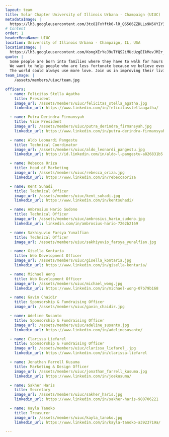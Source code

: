 ```yaml
---
layout: team
title: Solar Chapter University of Illinois Urbana - Champaign (UIUC)
metadataImage: |
  https://lh3.googleusercontent.com/3tc8IFxYftk6-lR_QS566ZZDLLs9N5XYIY3rvbWzhzmDtXeiB7RtofdwOdlvyW1VkeK333RqV4EnjICrp-QAZKO-O2TwTHeBgwOyoyAfXoQzE9vjwWdTQK5IZob8i1jKCIY7awKW1EyXWIQrlN5nNjTvnnkEUidaRBRd3-ymnrfSj54mwbmBOqyA1PMdTc9nMmKdivOeKoxST8Uqg1TiUzeBnDNeo7WHgubnwIAhVU3rNr6IVyHFC0SzEMMfWmfXTIiURa3W8hXEf6dWU9S6Bvrbhlv0Skq4ExJca9l2RidiHIeA_A2faJUiBE4RszKK-y5TaMQq1oak9yYceJjHFr-I-cdiFIIojjdYH84pQwSsxdBf98Kbiysy2BHJ8hf2bfu6AuIOwppWg_MMDgEw9QWY0gSBxSM3VwHhF2ODg8L3Ms5tv52SdplX4vbHi2n-ljPBXqdvNuND_r_OLAcWP5cQfzk6JqK8Ez_K2Fnuin68aMBF-qeGL8LBXDjf91IRg6RzZnXLer41fCeAkEnolBBCjbBOqBC2nXYJ0wYkXCsZEu3yv88bP40r08sqmgvPV9gdxODL2mMbDyuc4ePgPRL4e-_Mid8I9Ot1P-MP83RyltBep5eou7L61uRImFvbJJj64c5SNXOFSXOUrq8yxhD_dBmRVE5jEC7SLBD4_ZpFwXR8fjUKr6dFEsIhFVKc6v41CSCUnglmygqN8PKXAFLyvd0foom6xF2Flq2ctlF5SDRzCG926gE=w3586-h2018-no
# Content
order: 1
headerMenuName: UIUC
location: University of Illinois Urbana - Champaign, IL, USA
locationImage: |
  https://lh3.googleusercontent.com/KongXErYeJ9uTfQS2iMUcUzgEIkMevJM2r_yiBfe8F0AzrXM07WcvJJKsBmMlVmy1ki5tHWTF7cCaUueFFOTJzMdSdg5W2DCAvXzcKNvzTK8uQouvqowp_Fryp9zGsvDPaEQ9Igp1ldZ63WYQh3cEiE7bJlol-IT28_CUapSx7sO4_H3SVVC1Eo76XJPgRFKBUgOyWoLajtUjv5cF4E_pLJpDSezsDvv6G4HIRdv1hOblV86oDF2N4SncaNwOW5mu8mud4fxcLkdItSk7KuvhQfjsuguYULCaru3KKusRAIslPyBmFsFAAR6vDjfDOqOD1YkOb-r656HPI1E8ohdz6MBKfQd71wTQBMau7Vmgo_j3VuHyrLvWDXkfLb_7ZPP6jdXu3JMVHciwJKYK0DFILs3D9zeKkshDaTkHTImzT3rNpS9e4yYCXUqMeqYxsVcmFOBnPpEo1ou_tM7nDSWiWyQvSRzg1NdCCeh5ztfmoVZSdTOPFh4dfVkZtGls3qV_NtFDkSXOsVYJarxBSEUOV8jLpgCKAFErM_e93F73VOpSuRYDJpUW2El2mfNzM6U0OcZestbMxo5hI4ypP1qQAb7-bxsWV1v13ZSDe-Sb0TTuhr0PQ2jxPt4HJH161DrCiAz6Jp8vCQLWfIYm19-KZsMX7AKIbswtnF1c_abgHx2RECqC5mDMpHMcasSUebSSTobGmsAWiw97au56grwGQIuZXRllgGkVO92QenLzuZ5Nl0fk94-vJk=w667-h375-no
quote: |
  Some people are born into families where they have to walk for hours just to get water, all we have to do is turn on the faucet. Founded in 2017, we are Solar Chapter: a non-profit  organization consisting of students and alumni from the University of Illinois at Urbana-Champaign.
  We want to help people who are less fortunate because we believe everyone deserves a shot at a better life.
  The world could always use more love. Join us in improving their living condition, education, and opportunity!
team_image: |
    /assets/members/uiuc/team.jpg

officers:
  - name: Felicitas Stella Agatha
    title: President
    image_url: /assets/members/uiuc/felicitas_stella_agatha.jpg
    linkedin_url: https://www.linkedin.com/in/felicitasstellaagatha/

  - name: Putra Derindra Firmansyah
    title: Vice President
    image_url: /assets/members/uiuc/putra_derindra_firmansyah.jpg
    linkedin_url: https://www.linkedin.com/in/putra-derindra-firmansyah-564b47173

  - name: Aldo Leonardi Pangestu
    title: Technical Coordinator
    image_url: /assets/members/uiuc/aldo_leonardi_pangestu.jpg
    linkedin_url: https://id.linkedin.com/in/aldo-l-pangestu-a826831b5

  - name: Rebecca Oriza
    title: Head of Marketing
    image_url: /assets/members/uiuc/rebecca_oriza.jpg
    linkedin_url: https://www.linkedin.com/in/rebeccaoriza

  - name: Kent Suhadi
    title: Technical Officer
    image_url: /assets/members/uiuc/kent_suhadi.jpg
    linkedin_url: https://www.linkedin.com/in/kentsuhadi/

  - name: Ambrosius Hario Sudono
    title: Technical Officer
    image_url: /assets/members/uiuc/ambrosius_hario_sudono.jpg
    linkedin_url: linkedin.com/in/ambrosius-hario-7262b2169

  - name: Sakhiyuvio Farsya Yunalfian
    title: Technical Officer
    image_url: /assets/members/uiuc/sakhiyuvio_farsya_yunalfian.jpg

  - name: Gisella Kontaria
    title: Web Development Officer
    image_url: /assets/members/uiuc/gisella_kontaria.jpg
    linkedin_url: https://www.linkedin.com/in/gisella-kontaria/

  - name: Michael Wong
    title: Web Development Officer
    image_url: /assets/members/uiuc/michael_wong.jpg
    linkedin_url: https://www.linkedin.com/in/michael-wong-07b79b168

  - name: Gavin Chaidir
    title: Sponsorship & Fundraising Officer
    image_url: /assets/members/uiuc/gavin_chaidir.jpg

  - name: Adeline Susanto
    title: Sponsorship & Fundraising Officer
    image_url: /assets/members/uiuc/adeline_susanto.jpg
    linkedin_url: https://www.linkedin.com/in/adelinesusanto/

  - name: Clarissa Liefarel 
    title: Sponsorship & Fundraising Officer
    image_url: /assets/members/uiuc/clarissa_liefarel_.jpg
    linkedin_url: https://www.linkedin.com/in/clarissa-liefarel

  - name: Jonathan Farrell Kusuma
    title: Marketing & Design Officer
    image_url: /assets/members/uiuc/jonathan_farrell_kusuma.jpg
    linkedin_url: https://www.linkedin.com/in/joekusuma/

  - name: Sakher Haris
    title: Secretary
    image_url: /assets/members/uiuc/sakher_haris.jpg
    linkedin_url: https://www.linkedin.com/in/sakher-haris-980706221

  - name: Kayla Tanoko
    title: Treasurer
    image_url: /assets/members/uiuc/kayla_tanoko.jpg
    linkedin_url: https://www.linkedin.com/in/kayla-tanoko-a3923719a/

---
```

